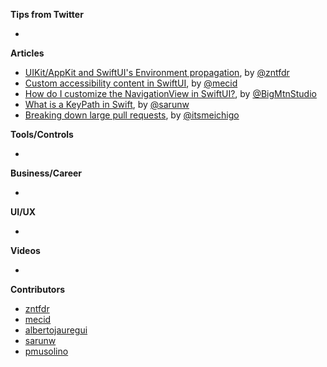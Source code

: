 **Tips from Twitter**

*

**Articles**

* [UIKit/AppKit and SwiftUI's Environment propagation](https://www.fivestars.blog/articles/swiftui-environment-propagation-3/), by [@zntfdr](https://twitter.com/zntfdr)
* [Custom accessibility content in SwiftUI](https://swiftwithmajid.com/2021/10/06/custom-accessibility-content-in-swiftui/), by [@mecid](https://twitter.com/mecid)
* [How do I customize the NavigationView in SwiftUI?](https://www.bigmountainstudio.com/community/public/posts/80041-how-do-i-customize-the-navigationview-in-swiftui), by [@BigMtnStudio](https://twitter.com/BigMtnStudio)
* [What is a KeyPath in Swift](https://sarunw.com/posts/what-is-keypath-in-swift/), by [@sarunw](https://twitter.com/sarunw)
* [Breaking down large pull requests](https://mobile.blog/2021/10/21/breaking-down-large-pull-requests/), by [@itsmeichigo](https://twitter.com/itsmeichigo)

**Tools/Controls**

* 

**Business/Career**

* 

**UI/UX**

* 

**Videos**

* 

**Contributors**

* [zntfdr](https://github.com/zntfdr)
* [mecid](https://github.com/mecid)
* [albertojauregui](https://github.com/albertojauregui)
* [sarunw](https://github.com/sarunw)
* [pmusolino](https://github.com/pmusolino)
